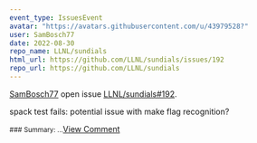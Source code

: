 ```yaml
---
event_type: IssuesEvent
avatar: "https://avatars.githubusercontent.com/u/43979528?"
user: SamBosch77
date: 2022-08-30
repo_name: LLNL/sundials
html_url: https://github.com/LLNL/sundials/issues/192
repo_url: https://github.com/LLNL/sundials
---
```


<a href='https://github.com/SamBosch77' target='_blank'>SamBosch77</a> open issue <a href='https://github.com/LLNL/sundials/issues/192' target='_blank'>LLNL/sundials#192</a>.

<p>spack test fails: potential issue with make flag recognition?</p><small>### Summary:...</small><a href='https://github.com/LLNL/sundials/issues/192' target='_blank'>View Comment</a>